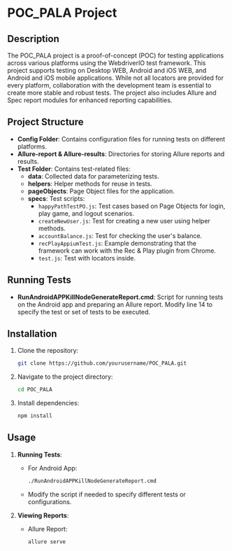 # POC_PALA Project

## Description

The POC_PALA project is a proof-of-concept (POC) for testing applications across various platforms using the WebdriverIO test framework. This project supports testing on Desktop WEB, Android and iOS WEB, and Android and iOS mobile applications. While not all locators are provided for every platform, collaboration with the development team is essential to create more stable and robust tests. The project also includes Allure and Spec report modules for enhanced reporting capabilities.

## Project Structure

- **Config Folder**: Contains configuration files for running tests on different platforms.
- **Allure-report & Allure-results**: Directories for storing Allure reports and results.
- **Test Folder**: Contains test-related files:
  - **data**: Collected data for parameterizing tests.
  - **helpers**: Helper methods for reuse in tests.
  - **pageObjects**: Page Object files for the application.
  - **specs**: Test scripts:
    - `happyPathTestPO.js`: Test cases based on Page Objects for login, play game, and logout scenarios.
    - `createNewUser.js`: Test for creating a new user using helper methods.
    - `accountBalance.js`: Test for checking the user's balance.
    - `recPlayAppiumTest.js`: Example demonstrating that the framework can work with the Rec & Play plugin from Chrome.
    - `test.js`: Test with locators inside.

## Running Tests

- **RunAndroidAPPKillNodeGenerateReport.cmd**: Script for running tests on the Android app and preparing an Allure report. Modify line 14 to specify the test or set of tests to be executed.

## Installation

1. Clone the repository:
    ```bash
    git clone https://github.com/yourusername/POC_PALA.git
    ```
2. Navigate to the project directory:
    ```bash
    cd POC_PALA
    ```
3. Install dependencies:
    ```bash
    npm install
    ```

## Usage

1. **Running Tests**:
    - For Android App:
        ```bash
        ./RunAndroidAPPKillNodeGenerateReport.cmd
        ```
    - Modify the script if needed to specify different tests or configurations.

2. **Viewing Reports**:
    - Allure Report:
        ```bash
        allure serve
        ```
